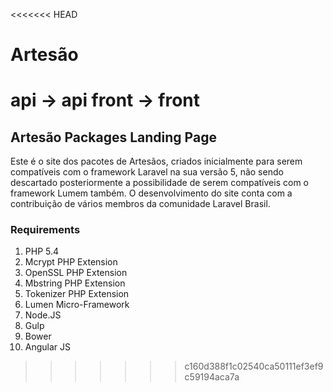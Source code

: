 <<<<<<< HEAD
# Artesão

api -> api
front -> front
=======
## Artesão Packages Landing Page

Este é o site dos pacotes de Artesãos, criados inicialmente para serem compatíveis com o framework Laravel na sua versão 5, não sendo descartado posteriormente a possibilidade de serem compatíveis com o framework Lumem também. O desenvolvimento do site conta com a contribuição de vários membros da comunidade Laravel Brasil.

### Requirements

1. PHP 5.4
2. Mcrypt PHP Extension
3. OpenSSL PHP Extension
4. Mbstring PHP Extension
5. Tokenizer PHP Extension
6. Lumen Micro-Framework
7. Node.JS
8. Gulp
9. Bower
10. Angular JS
>>>>>>> c160d388f1c02540ca50111ef3ef9c59194aca7a
